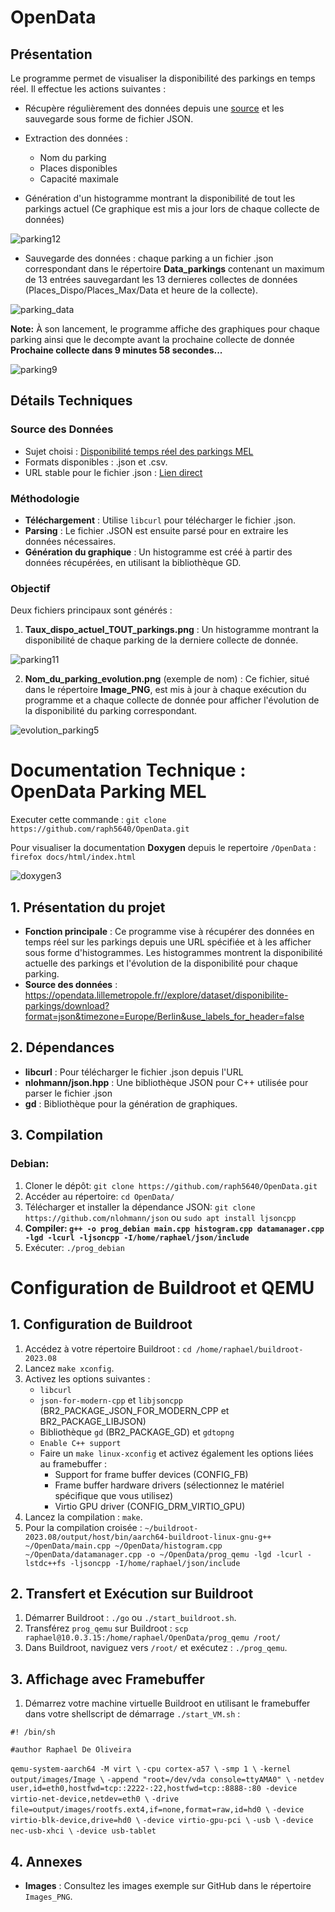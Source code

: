 # OpenData

## Présentation

Le programme permet de visualiser la disponibilité des parkings en temps réel. Il effectue les actions suivantes :

- Récupère régulièrement des données depuis une [source](https://www.data.gouv.fr/fr/datasets/disponibilite-temps-reel-des-parkings-mel/) et les sauvegarde sous forme de fichier JSON.
  
- Extraction des données :
  - Nom du parking
  - Places disponibles
  - Capacité maximale
  
- Génération d'un histogramme montrant la disponibilité de tout les parkings actuel (Ce graphique est mis a jour lors de chaque collecte de données)

![parking12](https://github.com/raph5640/OpenData/assets/140059828/2f6dda29-b636-41e7-a72e-9774dee36b5d)



- Sauvegarde des données : chaque parking a un fichier .json correspondant dans le répertoire **Data_parkings** contenant un maximum de 13 entrées sauvegardant les 13 dernieres collectes de données (Places_Dispo/Places_Max/Data et heure de la collecte).

![parking_data](https://github.com/raph5640/OpenData/assets/140059828/c99bd791-51a2-4e1f-876a-01933edd0b08)


**Note:** À son lancement, le programme affiche des graphiques pour chaque parking ainsi que le decompte avant la prochaine collecte de donnée **Prochaine collecte dans 9 minutes 58 secondes...** 

![parking9](https://github.com/raph5640/OpenData/assets/140059828/4428276a-29b2-47ad-9fd6-fd123a797e99)


## Détails Techniques

### Source des Données

- Sujet choisi : [Disponibilité temps réel des parkings MEL](https://www.data.gouv.fr/fr/datasets/disponibilite-temps-reel-des-parkings-mel/)
- Formats disponibles : .json et .csv.
- URL stable pour le fichier .json : [Lien direct](https://opendata.lillemetropole.fr//explore/dataset/disponibilite-parkings/download?format=json&timezone=Europe/Berlin&use_labels_for_header=false)

### Méthodologie

- **Téléchargement** : Utilise `libcurl` pour télécharger le fichier .json.
- **Parsing** : Le fichier .JSON est ensuite parsé pour en extraire les données nécessaires.
- **Génération du graphique** : Un histogramme est créé à partir des données récupérées, en utilisant la bibliothèque GD.

### Objectif

Deux fichiers principaux sont générés :

1. **Taux_dispo_actuel_TOUT_parkings.png** : Un histogramme montrant la disponibilité de chaque parking de la derniere collecte de donnée.

![parking11](https://github.com/raph5640/OpenData/assets/140059828/10a56e01-b46b-4f86-a431-92f55ce93018)


2. **Nom_du_parking_evolution.png** (exemple de nom) : Ce fichier, situé dans le répertoire **Image_PNG**, est mis à jour à chaque exécution du programme et a chaque collecte de donnée pour afficher l'évolution de la disponibilité du parking correspondant.

![evolution_parking5](https://github.com/raph5640/OpenData/assets/140059828/c0e70f03-a4b7-49dc-be2e-d713b3ba54cd)



# Documentation Technique : OpenData Parking MEL

Executer cette commande : `git clone https://github.com/raph5640/OpenData.git`

Pour visualiser la documentation **Doxygen** depuis le repertoire `/OpenData` : `firefox docs/html/index.html`

![doxygen3](https://github.com/raph5640/OpenData/assets/140059828/cac9bb53-5d9b-4c50-be9f-3d32dedfded6)


## 1. Présentation du projet

- **Fonction principale** : Ce programme vise à récupérer des données en temps réel sur les parkings depuis une URL spécifiée et à les afficher sous forme d'histogrammes. Les histogrammes montrent la disponibilité actuelle des parkings et l'évolution de la disponibilité pour chaque parking.
- **Source des données** : https://opendata.lillemetropole.fr//explore/dataset/disponibilite-parkings/download?format=json&timezone=Europe/Berlin&use_labels_for_header=false

## 2. Dépendances 

- **libcurl** : Pour télécharger le fichier .json depuis l'URL
- **nlohmann/json.hpp** : Une bibliothèque JSON pour C++ utilisée pour parser le fichier .json
- **gd** : Bibliothèque pour la génération de graphiques.

## 3. Compilation

### Debian:

1. Cloner le dépôt: `git clone https://github.com/raph5640/OpenData.git`
2. Accéder au répertoire: `cd OpenData/`
3. Télécharger et installer la dépendance JSON: `git clone https://github.com/nlohmann/json` ou `sudo apt install ljsoncpp`
4. **Compiler: `g++ -o prog_debian main.cpp histogram.cpp datamanager.cpp -lgd -lcurl -ljsoncpp -I/home/raphael/json/include`**
5. Exécuter: `./prog_debian`


# Configuration de Buildroot et QEMU

## 1. Configuration de Buildroot

1. Accédez à votre répertoire Buildroot : `cd /home/raphael/buildroot-2023.08`
2. Lancez `make xconfig`.
3. Activez les options suivantes :
   - `libcurl`
   - `json-for-modern-cpp` et `libjsoncpp` (BR2_PACKAGE_JSON_FOR_MODERN_CPP et BR2_PACKAGE_LIBJSON)
   - Bibliothèque `gd` (BR2_PACKAGE_GD) et `gdtopng`
   - `Enable C++ support`
   - Faire un `make linux-xconfig` et activez également les options liées au framebuffer :
     - Support for frame buffer devices (CONFIG_FB)
     - Frame buffer hardware drivers (sélectionnez le matériel spécifique que vous utilisez)
     - Virtio GPU driver (CONFIG_DRM_VIRTIO_GPU)
4. Lancez la compilation : `make`.
5. Pour la compilation croisée : `~/buildroot-2023.08/output/host/bin/aarch64-buildroot-linux-gnu-g++ ~/OpenData/main.cpp ~/OpenData/histogram.cpp ~/OpenData/datamanager.cpp -o ~/OpenData/prog_qemu -lgd -lcurl -lstdc++fs -ljsoncpp -I/home/raphael/json/include`

## 2. Transfert et Exécution sur Buildroot

1. Démarrer Buildroot : `./go` ou `./start_buildroot.sh`.
2. Transférez `prog_qemu` sur Buildroot : `scp raphael@10.0.3.15:/home/raphael/OpenData/prog_qemu /root/`
3. Dans Buildroot, naviguez vers `/root/` et exécutez : `./prog_qemu`.

## 3. Affichage avec Framebuffer

1. Démarrez votre machine virtuelle Buildroot en utilisant le framebuffer dans votre shellscript de démarrage `./start_VM.sh` :

`#! /bin/sh`

`#author Raphael De Oliveira`


`qemu-system-aarch64 -M virt \`
`-cpu cortex-a57 \`
`-smp 1 \`
`-kernel output/images/Image \`
`-append "root=/dev/vda console=ttyAMA0" \`
`-netdev user,id=eth0,hostfwd=tcp::2222-:22,hostfwd=tcp::8888-:80 -device virtio-net-device,netdev=eth0 \`
`-drive file=output/images/rootfs.ext4,if=none,format=raw,id=hd0 \`
`-device virtio-blk-device,drive=hd0 \`
`-device virtio-gpu-pci \`
`-usb \`
`-device nec-usb-xhci \`
`-device usb-tablet`


## 4. Annexes
- **Images** : Consultez les images exemple sur GitHub dans le répertoire `Images_PNG`.
